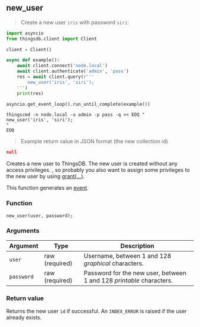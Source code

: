 ## new_user

> Create a new user `iris` with password `siri`:

```python
import asyncio
from thingsdb.client import Client

client = Client()

async def example():
    await client.connect('node.local')
    await client.authenticate('admin', 'pass')
    res = await client.query(r'''
        new_user('iris', 'siri');
    ''')
    print(res)

asyncio.get_event_loop().run_until_complete(example())
```

```shell
thingscmd -n node.local -u admin -p pass -q << EOQ "
new_user('iris', 'siri');
"
EOQ
```

> Example return value in JSON format (the new collection id)

```json
null
```

Creates a new user to ThingsDB. The new user is created without any access privileges.
, so probably you also
want to assign some privileges to the new user by using [grant(...)](#grant).

This function generates an [event](#events).

### Function
`new_user(user, password);`

### Arguments
Argument | Type | Description
-------- | ---- | -----------
`user` | raw (required) | Username, between 1 and 128 *graphical* characters.
`password` | raw (required) | Password for the new user, between 1 and 128 *printable* characters.

### Return value
Returns the new user `id` if successful. An `INDEX_ERROR` is raised
if the user already exists.
